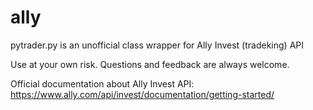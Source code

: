 # ally
pytrader.py is an unofficial class wrapper for Ally Invest (tradeking) API

Use at your own risk. Questions and feedback are always welcome.

Official documentation about Ally Invest API:
https://www.ally.com/api/invest/documentation/getting-started/
